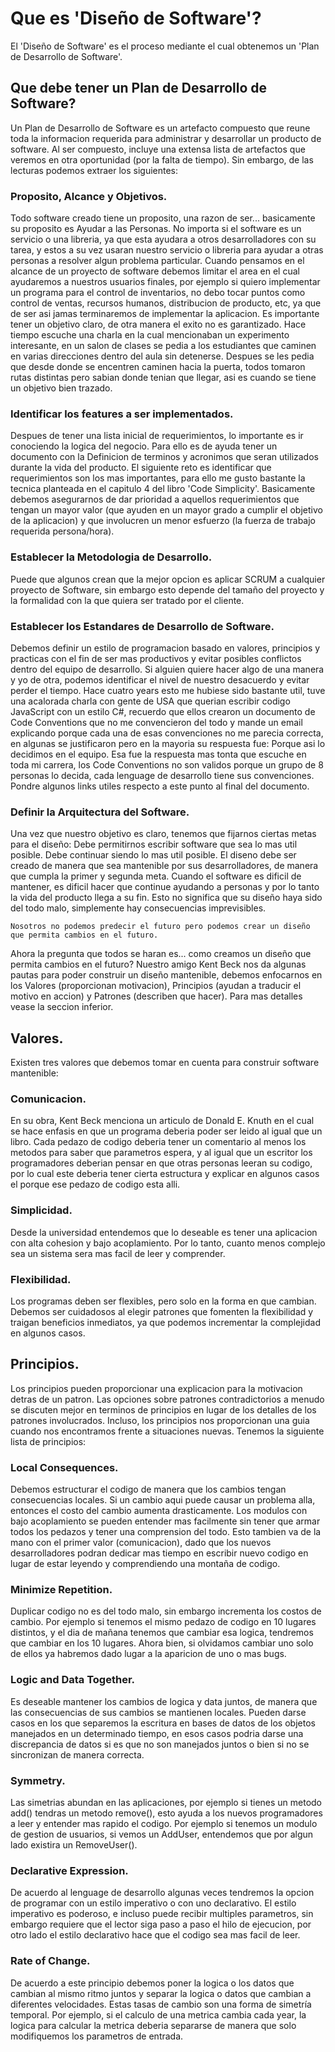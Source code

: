 # Que es 'Diseño de Software'?

El 'Diseño de Software' es el proceso mediante el cual obtenemos un 'Plan de Desarrollo de Software'.

## Que debe tener un Plan de Desarrollo de Software?

Un Plan de Desarrollo de Software es un artefacto compuesto que reune toda la informacion requerida para administrar y desarrollar un producto de software. Al ser compuesto, incluye una extensa lista de artefactos que veremos en otra oportunidad (por la falta de tiempo). Sin embargo, de las lecturas podemos extraer los siguientes:

### Proposito, Alcance y Objetivos.

Todo software creado tiene un proposito, una razon de ser... basicamente su proposito es Ayudar a las Personas. No importa si el software es un servicio o una libreria, ya que esta ayudara a otros desarrolladores con su tarea, y estos a su vez usaran nuestro servicio o libreria para ayudar a otras personas a resolver algun problema particular. Cuando pensamos en el alcance de un proyecto de software debemos limitar el area en el cual ayudaremos a nuestros usuarios finales, por ejemplo si quiero implementar un programa para el control de inventarios, no debo tocar puntos como control de ventas, recursos humanos, distribucion de producto, etc, ya que de ser asi jamas terminaremos de implementar la aplicacion. Es importante tener un objetivo claro, de otra manera el exito no es garantizado. Hace tiempo escuche una charla en la cual mencionaban un experimento interesante, en un salon de clases se pedia a los estudiantes que caminen en varias direcciones dentro del aula sin detenerse. Despues se les pedia que desde donde se encentren caminen hacia la puerta, todos tomaron rutas distintas pero sabian donde tenian que llegar, asi es cuando se tiene un objetivo bien trazado.

### Identificar los features a ser implementados.

Despues de tener una lista inicial de requerimientos, lo importante es ir conociendo la logica del negocio. Para ello es de ayuda tener un documento con la Definicion de terminos y acronimos que seran utilizados durante la vida del producto. El siguiente reto es identificar que requerimientos son los mas importantes, para ello me gusto bastante la tecnica planteada en el capitulo 4 del libro 'Code Simplicity'. Basicamente debemos asegurarnos de dar prioridad a aquellos requerimientos que tengan un mayor valor (que ayuden en un mayor grado a cumplir el objetivo de la aplicacion) y que involucren un menor esfuerzo (la fuerza de trabajo requerida persona/hora).

### Establecer la Metodologia de Desarrollo.

Puede que algunos crean que la mejor opcion es aplicar SCRUM a cualquier proyecto de Software, sin embargo esto depende del tamaño del proyecto y la formalidad con la que quiera ser tratado por el cliente.

### Establecer los Estandares de Desarrollo de Software.

Debemos definir un estilo de programacion basado en valores, principios y practicas con el fin de ser mas productivos y evitar posibles conflictos dentro del equipo de desarrollo. Si alguien quiere hacer algo de una manera y yo de otra, podemos identificar el nivel de nuestro desacuerdo y evitar perder el tiempo. Hace cuatro years esto me hubiese sido bastante util, tuve una acalorada charla con gente de USA que querian escribir codigo JavaScript con un estilo C#, recuerdo que ellos crearon un documento de Code Conventions que no me convencieron del todo y mande un email explicando porque cada una de esas convenciones no me parecia correcta, en algunas se justificaron pero en la mayoria su respuesta fue: Porque asi lo decidimos en el equipo. Esa fue la respuesta mas tonta que escuche en toda mi carrera, los Code Conventions no son validos porque un grupo de 8 personas lo decida, cada lenguage de desarrollo tiene sus convenciones. Pondre algunos links utiles respecto a este punto al final del documento.

### Definir la Arquitectura del Software.

Una vez que nuestro objetivo es claro, tenemos que fijarnos ciertas metas para el diseño: Debe permitirnos escribir software que sea lo mas util posible. Debe continuar siendo lo mas util posible. El diseno debe ser creado de manera que sea mantenible por sus desarrolladores, de manera que cumpla la primer y segunda meta. Cuando el software es dificil de mantener, es dificil hacer que continue ayudando a personas y por lo tanto la vida del producto llega a su fin. Esto no significa que su diseño haya sido del todo malo, simplemente hay consecuencias imprevisibles. 

```
Nosotros no podemos predecir el futuro pero podemos crear un diseño que permita cambios en el futuro.
```

Ahora la pregunta que todos se haran es... como creamos un diseño que permita cambios en el futuro?
Nuestro amigo Kent Beck nos da algunas pautas para poder construir un diseño mantenible, debemos enfocarnos en los Valores (proporcionan motivacion), Principios (ayudan a traducir el motivo en accion) y Patrones (describen que hacer). Para mas detalles vease la seccion inferior.


## Valores.

Existen tres valores que debemos tomar en cuenta para construir software mantenible:

### Comunicacion.
En su obra, Kent Beck menciona un articulo de Donald E. Knuth en el cual se hace enfasis en que un programa deberia poder ser leido al igual que un libro. Cada pedazo de codigo deberia tener un comentario al menos los metodos para saber que parametros espera, y al igual que un escritor los programadores deberian pensar en que otras personas leeran su codigo, por lo cual este deberia tener cierta estructura y explicar en algunos casos el porque ese pedazo de codigo esta alli.

### Simplicidad.
Desde la universidad entendemos que lo deseable es tener una aplicacion con alta cohesion y bajo acoplamiento. Por lo tanto, cuanto menos complejo sea un sistema sera mas facil de leer y comprender.

### Flexibilidad.
Los programas deben ser flexibles, pero solo en la forma en que cambian. Debemos ser cuidadosos al elegir patrones que fomenten la flexibilidad y traigan beneficios inmediatos, ya que podemos incrementar la complejidad en algunos casos.


## Principios.

Los principios pueden proporcionar una explicacion para la motivacion detras de un patron. Las opciones sobre patrones contradictorios a menudo se discuten mejor en terminos de principios en lugar de los detalles de los patrones involucrados. Incluso, los principios nos proporcionan una guia cuando nos encontramos frente a situaciones nuevas. Tenemos la siguiente lista de principios:

### Local Consequences.

Debemos estructurar el codigo de manera que los cambios tengan consecuencias locales. Si un cambio aqui puede causar un problema alla, entonces el costo del cambio aumenta drasticamente. Los modulos con bajo acoplamiento se pueden entender mas facilmente sin tener que armar todos los pedazos y tener una comprension del todo. Esto tambien va de la mano con el primer valor (comunicacion), dado que los nuevos desarrolladores podran dedicar mas tiempo en escribir nuevo codigo en lugar de estar leyendo y comprendiendo una montaña de codigo.

### Minimize Repetition.
Duplicar codigo no es del todo malo, sin embargo incrementa los costos de cambio. Por ejemplo si tenemos el mismo pedazo de codigo en 10 lugares distintos, y el dia de mañana tenemos que cambiar esa logica, tendremos que cambiar en los 10 lugares. Ahora bien, si olvidamos cambiar uno solo de ellos ya habremos dado lugar a la aparicion de uno o mas bugs.


### Logic and Data Together.
Es deseable mantener los cambios de logica y data juntos, de manera que las consecuencias de sus cambios se mantienen locales. Pueden darse casos en los que separemos la escritura en bases de datos de los objetos manejados en un determinado tiempo, en esos casos podria darse una discrepancia de datos si es que no son manejados juntos o bien si no se sincronizan de manera correcta.

### Symmetry.
Las simetrias abundan en las aplicaciones, por ejemplo si tienes un metodo add() tendras un metodo remove(), esto ayuda a los nuevos programadores a leer y entender mas rapido el codigo. Por ejemplo si tenemos un modulo de gestion de usuarios, si vemos un AddUser, entendemos que por algun lado existira un RemoveUser().

### Declarative Expression.
De acuerdo al lenguage de desarrollo algunas veces tendremos la opcion de programar con un estilo imperativo o con uno declarativo. El estilo imperativo es poderoso, e incluso puede recibir multiples parametros, sin embargo requiere que el lector siga paso a paso el hilo de ejecucion, por otro lado el estilo declarativo hace que el codigo sea mas facil de leer.

### Rate of Change.
De acuerdo a este principio debemos poner la logica o los datos que cambian al mismo ritmo juntos y separar la logica o datos que cambian a diferentes velocidades. Estas tasas de cambio son una forma de simetría temporal. Por ejemplo, si el calculo de una metrica cambia cada year, la logica para calcular la metrica deberia separarse de manera que solo modifiquemos los parametros de entrada.